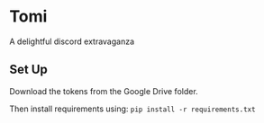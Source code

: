 # Tomi
A delightful discord extravaganza

## Set Up

Download the tokens from the Google Drive folder.

Then install requirements using: 
`pip install -r requirements.txt`
